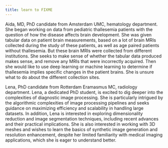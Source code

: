 ```yaml
---
title: learn to FIXME
---
```


Aida, MD, PhD candidate from Amsterdam UMC, hematology department. She began working on data from pediatric thallesemia patients with the question of how the disease affects brain development. She was given tabular data on patient brain measurements, based on a lot of brain MRIs collected during the study of these patients, as well as age paired patients without thallesemia.  But these brain MRIs were collected from different institutions. She seeks to make sense of whether the tabular data produced makes sense, and remove any MRIs that were incorrectly acquired. Then she would like to use deep learning or machine learning to determine if thallesemia implies specific changes in the patient brains. She is unsure what to do about the different collection sites.  

Lena, PhD candidate from  Rotterdam Eramasmus MC, radiology department. Lena, a dedicated PhD student, is excited to dig deeper into the complexities of diagnostic image processing. She is particularly intrigued by the algorithmic complexities of image processing pipelines and seeks guidance on maximizing efficiency and scalability in handling large datasets. In addition, Lena is interested in exploring dimensionality reduction and image segmentation techniques, including recent advances and their practical implications. She is also interested in working with 3D meshes and wishes to learn the basics of synthetic image generation and resolution enhancement, despite her limited familiarity with medical imaging applications, which she is eager to understand better. 

